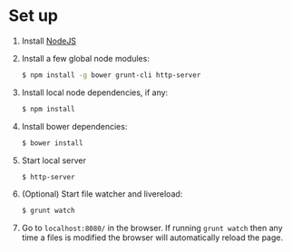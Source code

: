 # Set up
1. Install [NodeJS](http://nodejs.org/download/)
2. Install a few global node modules:

   ```bash
   $ npm install -g bower grunt-cli http-server
   ```
3. Install local node dependencies, if any:

   ```bash
   $ npm install
   ```
4. Install bower dependencies:

   ```bash
   $ bower install
   ```
5. Start local server

   ```bash
   $ http-server
   ```
6. (Optional) Start file watcher and livereload:

   ```bash
   $ grunt watch
   ```
7. Go to `localhost:8080/` in the browser. If running `grunt watch` then any time a files is modified the browser will automatically reload the page.
